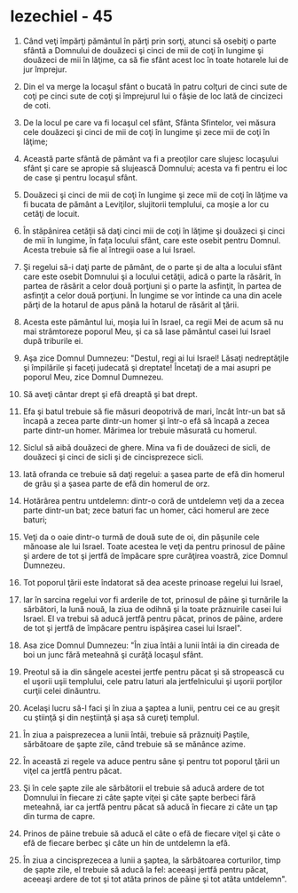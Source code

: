 # Iezechiel - 45

1. Când veţi împărţi pământul în părţi prin sorţi, atunci să osebiţi o parte sfântă a Domnului de douăzeci şi cinci de mii de coţi în lungime şi douăzeci de mii în lăţime, ca să fie sfânt acest loc în toate hotarele lui de jur împrejur. 

2. Din el va merge la locaşul sfânt o bucată în patru colţuri de cinci sute de coţi pe cinci sute de coţi şi împrejurul lui o fâşie de loc lată de cincizeci de coti. 

3. De la locul pe care va fi locaşul cel sfânt, Sfânta Sfintelor, vei măsura cele douăzeci şi cinci de mii de coţi în lungime şi zece mii de coţi în lăţime; 

4. Această parte sfântă de pământ va fi a preoţilor care slujesc locaşului sfânt şi care se apropie să slujească Domnului; acesta va fi pentru ei loc de case şi pentru locaşul sfânt. 

5. Douăzeci şi cinci de mii de coţi în lungime şi zece mii de coţi în lăţime va fi bucata de pământ a Leviţilor, slujitorii templului, ca moşie a lor cu cetăţi de locuit. 

6. În stăpânirea cetăţii să daţi cinci mii de coţi în lăţime şi douăzeci şi cinci de mii în lungime, în faţa locului sfânt, care este osebit pentru Domnul. Acesta trebuie să fie al întregii oase a lui Israel. 

7. Şi regelui să-i daţi parte de pământ, de o parte şi de alta a locului sfânt care este osebit Domnului şi a locului cetăţii, adică o parte la răsărit, în partea de răsărit a celor două porţiuni şi o parte la asfinţit, în partea de asfinţit a celor două porţiuni. În lungime se vor întinde ca una din acele părţi de la hotarul de apus până la hotarul de răsărit al ţării. 

8. Acesta este pământul lui, moşia lui în Israel, ca regii Mei de acum să nu mai strâmtoreze poporul Meu, şi ca să lase pământul casei lui Israel după triburile ei. 

9. Aşa zice Domnul Dumnezeu: "Destul, regi ai lui Israel! Lăsaţi nedreptăţile şi împilările şi faceţi judecată şi dreptate! Încetaţi de a mai asupri pe poporul Meu, zice Domnul Dumnezeu. 

10. Să aveţi cântar drept şi efă dreaptă şi bat drept. 

11. Efa şi batul trebuie să fie măsuri deopotrivă de mari, încât într-un bat să încapă a zecea parte dintr-un homer şi într-o efă să încapă a zecea parte dintr-un homer. Mărimea lor trebuie măsurată cu homerul. 

12. Siclul să aibă douăzeci de ghere. Mina va fi de douăzeci de sicli, de douăzeci şi cinci de sicli şi de cincisprezece sicli. 

13. lată ofranda ce trebuie să daţi regelui: a şasea parte de efă din homerul de grâu şi a şasea parte de efă din homerul de orz. 

14. Hotărârea pentru untdelemn: dintr-o coră de untdelemn veţi da a zecea parte dintr-un bat; zece baturi fac un homer, căci homerul are zece baturi; 

15. Veţi da o oaie dintr-o turmă de două sute de oi, din păşunile cele mănoase ale lui Israel. Toate acestea le veţi da pentru prinosul de pâine şi ardere de tot şi jertfă de împăcare spre curăţirea voastră, zice Domnul Dumnezeu. 

16. Tot poporul ţării este îndatorat să dea aceste prinoase regelui lui Israel, 

17. Iar în sarcina regelui vor fi arderile de tot, prinosul de pâine şi turnările la sărbători, la lună nouă, la ziua de odihnă şi la toate prăznuirile casei lui Israel. El va trebui să aducă jertfă pentru păcat, prinos de pâine, ardere de tot şi jertfă de împăcare pentru ispăşirea casei lui Israel". 

18. Asa zice Domnul Dumnezeu: "În ziua întâi a lunii întâi ia din cireada de boi un junc fără meteahnă şi curăţă locaşul sfânt. 

19. Preotul să ia din sângele acestei jertfe pentru păcat şi să stropească cu el uşorii uşii templului, cele patru laturi ala jertfelnicului şi uşorii porţilor curţii celei dinăuntru. 

20. Acelaşi lucru să-l faci şi în ziua a şaptea a lunii, pentru cei ce au greşit cu ştiinţă şi din neştiinţă şi aşa să cureţi templul. 

21. În ziua a paisprezecea a lunii întâi, trebuie să prăznuiţi Paştile, sărbătoare de şapte zile, când trebuie să se mănânce azime. 

22. În această zi regele va aduce pentru sâne şi pentru tot poporul ţării un viţel ca jertfă pentru păcat. 

23. Şi în cele şapte zile ale sărbătorii el trebuie să aducă ardere de tot Domnului în fiecare zi câte şapte viţei şi câte şapte berbeci fără meteahnă, iar ca jertfă pentru păcat să aducă în fiecare zi câte un ţap din turma de capre. 

24. Prinos de pâine trebuie să aducă el câte o efă de fiecare viţel şi câte o efă de fiecare berbec şi câte un hin de untdelemn la efă. 

25. În ziua a cincisprezecea a lunii a şaptea, la sărbătoarea corturilor, timp de şapte zile, el trebuie să aducă la fel: aceeaşi jertfă pentru păcat, aceeaşi ardere de tot şi tot atâta prinos de pâine şi tot atâta untdelemn". 

